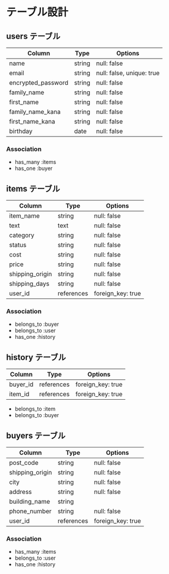 # テーブル設計

## users テーブル

| Column             | Type   | Options                   |
| ------------------ | ------ | ------------------------- |
| name               | string | null: false               |
| email              | string | null: false, unique: true |
| encrypted_password | string | null: false               |
| family_name        | string | null: false               |
| first_name         | string | null: false               |
| family_name_kana   | string | null: false               |
| first_name_kana    | string | null: false               |
| birthday           | date   | null: false               |

### Association

- has_many :items
- has_one :buyer

## items テーブル

| Column             | Type        | Options           |
| ------------------ | ----------- | ----------------- |
| item_name          | string      | null: false       |
| text               | text        | null: false       |
| category           | string      | null: false       |
| status             | string      | null: false       |
| cost               | string      | null: false       |
| price              | string      | null: false       |
| shipping_origin    | string      | null: false       |
| shipping_days      | string      | null: false       |
| user_id            | references  | foreign_key: true |

### Association

- belongs_to :buyer
- belongs_to :user
- has_one :history

## history テーブル

| Column             | Type        | Options           |
| ------------------ | ----------- | ----------------- |
| buyer_id           | references  | foreign_key: true |
| item_id            | references  | foreign_key: true |

- belongs_to :item
- belongs_to :buyer

## buyers テーブル

| Column             | Type       | Options           |
| ------------------ | ---------- | ----------------- |
| post_code          | string     | null: false       |
| shipping_origin    | string     | null: false       |
| city               | string     | null: false       |
| address            | string     | null: false       |
| building_name      | string     |                   |
| phone_number       | string     | null: false       |
| user_id            | references | foreign_key: true |

### Association

- has_many :items
- belongs_to :user
- has_one :history
